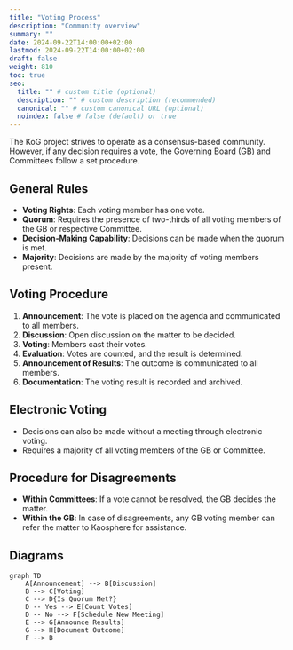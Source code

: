 ```yaml
---
title: "Voting Process"
description: "Community overview"
summary: ""
date: 2024-09-22T14:00:00+02:00
lastmod: 2024-09-22T14:00:00+02:00
draft: false
weight: 810
toc: true
seo:
  title: "" # custom title (optional)
  description: "" # custom description (recommended)
  canonical: "" # custom canonical URL (optional)
  noindex: false # false (default) or true
---
```


The KoG project strives to operate as a consensus-based community. However, if any decision requires a vote, the Governing Board (GB) and Committees follow a set procedure.

## General Rules

- **Voting Rights**: Each voting member has one vote.
- **Quorum**: Requires the presence of two-thirds of all voting members of the GB or respective Committee.
- **Decision-Making Capability**: Decisions can be made when the quorum is met.
- **Majority**: Decisions are made by the majority of voting members present.

## Voting Procedure

1. **Announcement**: The vote is placed on the agenda and communicated to all members.
2. **Discussion**: Open discussion on the matter to be decided.
3. **Voting**: Members cast their votes.
4. **Evaluation**: Votes are counted, and the result is determined.
5. **Announcement of Results**: The outcome is communicated to all members.
6. **Documentation**: The voting result is recorded and archived.

## Electronic Voting

- Decisions can also be made without a meeting through electronic voting.
- Requires a majority of all voting members of the GB or Committee.

## Procedure for Disagreements

- **Within Committees**: If a vote cannot be resolved, the GB decides the matter.
- **Within the GB**: In case of disagreements, any GB voting member can refer the matter to Kaosphere for assistance.

## Diagrams

```mermaid
graph TD
    A[Announcement] --> B[Discussion]
    B --> C[Voting]
    C --> D{Is Quorum Met?}
    D -- Yes --> E[Count Votes]
    D -- No --> F[Schedule New Meeting]
    E --> G[Announce Results]
    G --> H[Document Outcome]
    F --> B
```
